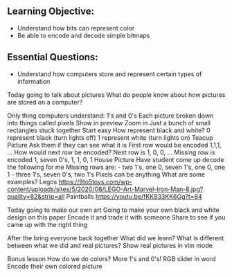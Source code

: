 ## Learning Objective:

- Understand how bits can represent color
- Be able to encode and decode simple bitmaps

## Essential Questions:
- Understand how computers store and represent certain types of information


Today going to talk about pictures
What do people know about how pictures are stored on a computer?

Only thing computers understand: 1's and 0's
Each picture broken down into things called pixels
	Show in preview
	Zoom in
	Just a bunch of small rectangles stuck together
Start easy
	How represent black and white?
		0 represent black (turn lights off)
		1 represent white (turn lights on)
Teacup Picture
	Ask them if they can see what it is
	First row would be encoded 1,1,1, ...
	How would next row be encoded?
		Next row is 1, 0, 0, ...
	Missing row is encoded 1, seven 0's, 1, 1, 0, 1
House Picture
	Have student come up
	decode the following for me
		Missing rows are:
			- two 1's, one 0, seven 1's, one 0, one 1
			- three 1's, seven 0's, two 1's
Pixels can be anything
	What are some examples?
		Legos
			https://9to5toys.com/wp-content/uploads/sites/5/2020/08/LEGO-Art-Marvel-Iron-Man-8.jpg?quality=82&strip=all
		Paintballs
			https://youtu.be/fKK933KK6Gg?t=84

Today going to make our own art
	Going to make your own black and white design on this paper
	Encode it and trade it with someone
	Share to see if you came up with the right thing

After the bring everyone back together
What did we learn?
What is different between what we did and real pictures?
Show real pictures in vim mode

Bonus lesson
	How do we do colors?
	More 1's and 0's!
	RGB slider in word
	Encode their own colored picture
